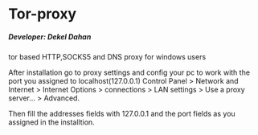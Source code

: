 # Tor-proxy
##### Developer: Dekel Dahan
tor based HTTP,SOCKS5 and DNS proxy  for windows users

After installation go to proxy settings and config your pc to work with the port you assigned to localhost(127.0.0.1)
Control Panel > Network and Internet > Internet Options > connections > LAN settings > Use a proxy server... > Advanced.

Then fill the addresses fields with 127.0.0.1
and the port fields as you assigned in the installtion.